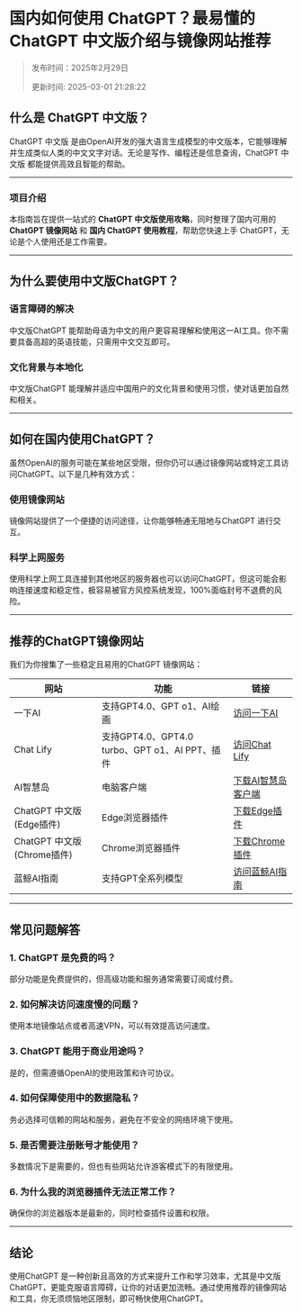 # 国内如何使用 ChatGPT？最易懂的 ChatGPT 中文版介绍与镜像网站推荐
> 发布时间：2025年2月29日
> 
>更新时间: 2025-03-01 21:28:22
## **什么是 ChatGPT 中文版？**

ChatGPT 中文版 是由OpenAI开发的强大语言生成模型的中文版本，它能够理解并生成类似人类的中文文字对话。无论是写作、编程还是信息查询，ChatGPT 中文版 都能提供高效且智能的帮助。

---
### **项目介绍**
本指南旨在提供一站式的 **ChatGPT 中文版使用攻略**，同时整理了国内可用的 **ChatGPT 镜像网站** 和 **国内 ChatGPT 使用教程**，帮助您快速上手 ChatGPT，无论是个人使用还是工作需要。

---

## **为什么要使用中文版ChatGPT？**

### **语言障碍的解决**
中文版ChatGPT 能帮助母语为中文的用户更容易理解和使用这一AI工具。你不需要具备高超的英语技能，只需用中文交互即可。

### **文化背景与本地化**
中文版ChatGPT 能理解并适应中国用户的文化背景和使用习惯，使对话更加自然和相关。

---

## **如何在国内使用ChatGPT？**

虽然OpenAI的服务可能在某些地区受限，但你仍可以通过镜像网站或特定工具访问ChatGPT。以下是几种有效方式：

### **使用镜像网站**
镜像网站提供了一个便捷的访问途径，让你能够畅通无阻地与ChatGPT 进行交互。

### **科学上网服务**
使用科学上网工具连接到其他地区的服务器也可以访问ChatGPT，但这可能会影响连接速度和稳定性，极容易被官方风控系统发现，100%面临封号不退费的风险。

---

## **推荐的ChatGPT镜像网站**

我们为你搜集了一些稳定且易用的ChatGPT 镜像网站：

| 网站 | 功能 | 链接 |
| --- | --- | --- |
| 一下AI | 支持GPT4.0、GPT o1、AI绘画 | [访问一下AI](https://www.yixiaai.com) |
| Chat Lify | 支持GPT4.0、GPT4.0 turbo、GPT o1、AI PPT、插件 | [访问Chat Lify](https://chat.lify.vip) |
| AI智慧岛 | 电脑客户端 | [下载AI智慧岛客户端](https://chatknow.lify.vip/software/AI%E6%99%BA%E6%85%A7%E5%B2%9B_1.0.0_x64_zh-CN.msi) |
| ChatGPT 中文版 (Edge插件) | Edge浏览器插件 | [下载Edge插件](https://microsoftedge.microsoft.com/addons/detail/chatgpt%E4%B8%AD%E6%96%87%E7%89%88%EF%BC%88%E4%B8%AD%E6%96%87%E7%95%8C%E9%9D%A2%E3%80%81%E5%AF%B9%E8%AF%9D%E3%80%81%E5%86%99%E4%BD%9C%E3%80%81%E7%BB%98%E7%94%BB/lmlenkgcieicbnpobkhmpcgmamahahil) |
| ChatGPT 中文版 (Chrome插件) | Chrome浏览器插件 | [下载Chrome插件](https://chromewebstore.google.com/detail/chatgpt%E4%B8%AD%E6%96%87%E7%89%88%EF%BC%88ai-%E6%99%BA%E6%85%A7%E5%B2%9B%EF%BC%89/jffjfhngfgcglmjjpakgekefpegmhkll?hl=zh-CN&utm_source=ext_sidebar) |
| 蓝鲸AI指南 | 支持GPT全系列模型 | [访问蓝鲸AI指南](https://guide1.lanjing.ai) |

---

## **常见问题解答**

### **1. ChatGPT 是免费的吗？**
部分功能是免费提供的，但高级功能和服务通常需要订阅或付费。

### **2. 如何解决访问速度慢的问题？**
使用本地镜像站点或者高速VPN，可以有效提高访问速度。

### **3. ChatGPT 能用于商业用途吗？**
是的，但需遵循OpenAI的使用政策和许可协议。

### **4. 如何保障使用中的数据隐私？**
务必选择可信赖的网站和服务，避免在不安全的网络环境下使用。

### **5. 是否需要注册账号才能使用？**
多数情况下是需要的，但也有些网站允许游客模式下的有限使用。

### **6. 为什么我的浏览器插件无法正常工作？**
确保你的浏览器版本是最新的，同时检查插件设置和权限。

---

## **结论**

使用ChatGPT 是一种创新且高效的方式来提升工作和学习效率，尤其是中文版ChatGPT，更能克服语言障碍，让你的对话更加流畅。通过使用推荐的镜像网站和工具，你无须烦恼地区限制，即可畅快使用ChatGPT。
